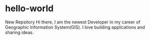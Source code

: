 # hello-world
New Repsitory
Hi there, I am the newest Developer in my career of Geographic Information System(GIS).
I love building applications and sharing ideas.
